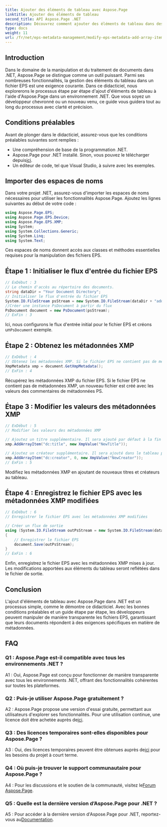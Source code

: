 ```yaml
---
title: Ajouter des éléments de tableau avec Aspose.Page
linktitle: Ajouter des éléments de tableau
second_title: API Aspose.Page .NET
description: Découvrez comment ajouter des éléments de tableau dans des fichiers EPS à l'aide d'Aspose.Page pour .NET. Suivez notre guide étape par étape pour une manipulation fluide des documents.
type: docs
weight: 11
url: /fr/net/eps-metadata-management/modify-eps-metadata-add-array-items/
---
```

## Introduction

Dans le domaine de la manipulation et du traitement de documents dans .NET, Aspose.Page se distingue comme un outil puissant. Parmi ses nombreuses fonctionnalités, la gestion des éléments du tableau dans un fichier EPS est une exigence courante. Dans ce didacticiel, nous explorerons le processus étape par étape d'ajout d'éléments de tableau à l'aide d'Aspose.Page dans un environnement .NET. Que vous soyez un développeur chevronné ou un nouveau venu, ce guide vous guidera tout au long du processus avec clarté et précision.

## Conditions préalables

Avant de plonger dans le didacticiel, assurez-vous que les conditions préalables suivantes sont remplies :

- Une compréhension de base de la programmation .NET.
-  Aspose.Page pour .NET installé. Sinon, vous pouvez le télécharger depuis[ici](https://releases.aspose.com/page/net/).
- Un éditeur de code, tel que Visual Studio, à suivre avec les exemples.

## Importer des espaces de noms

Dans votre projet .NET, assurez-vous d'importer les espaces de noms nécessaires pour utiliser les fonctionnalités Aspose.Page. Ajoutez les lignes suivantes au début de votre code :

```csharp
using Aspose.Page.EPS;
using Aspose.Page.EPS.Device;
using Aspose.Page.EPS.XMP;
using System;
using System.Collections.Generic;
using System.Linq;
using System.Text;
```

Ces espaces de noms donnent accès aux classes et méthodes essentielles requises pour la manipulation des fichiers EPS.

## Étape 1 : Initialiser le flux d'entrée du fichier EPS

```csharp
// ExDébut : 3
// Le chemin d'accès au répertoire des documents.
string dataDir = "Your Document Directory";
// Initialiser le flux d'entrée du fichier EPS
System.IO.FileStream psStream = new System.IO.FileStream(dataDir + "add_simple_props_input.eps", System.IO.FileMode.Open, System.IO.FileAccess.Read);
//Créer une instance PsDocument à partir du flux
PsDocument document = new PsDocument(psStream);            
// ExFin : 3
```

 Ici, nous configurons le flux d'entrée initial pour le fichier EPS et créons un`PsDocument` exemple.

## Étape 2 : Obtenez les métadonnées XMP

```csharp
// ExDébut : 4
// Obtenez les métadonnées XMP. Si le fichier EPS ne contient pas de métadonnées XMP, nous en obtenons une nouvelle remplie de valeurs provenant des commentaires de métadonnées PS (%%Creator, %%CreateDate, %%Title, etc.)
XmpMetadata xmp = document.GetXmpMetadata();
// ExFin : 4
```

Récupérez les métadonnées XMP du fichier EPS. Si le fichier EPS ne contient pas de métadonnées XMP, un nouveau fichier est créé avec les valeurs des commentaires de métadonnées PS.

## Étape 3 : Modifier les valeurs des métadonnées XMP

```csharp
// ExDébut : 5
// Modifier les valeurs des métadonnées XMP

// Ajoutez un titre supplémentaire. Il sera ajouté par défaut à la fin du tableau.
xmp.AddArrayItem("dc:title", new XmpValue("NewTitle"));

// Ajoutez un créateur supplémentaire. Il sera ajouté dans le tableau par un index (0).
xmp.AddArrayItem("dc:creator", 0, new XmpValue("NewCreator"));
// ExFin : 5
```

Modifiez les métadonnées XMP en ajoutant de nouveaux titres et créateurs au tableau.

## Étape 4 : Enregistrez le fichier EPS avec les métadonnées XMP modifiées

```csharp
// ExDébut : 6
// Enregistrer le fichier EPS avec les métadonnées XMP modifiées

// Créer un flux de sortie
using (System.IO.FileStream outPsStream = new System.IO.FileStream(dataDir + "add_array_items_output.eps", System.IO.FileMode.Create, System.IO.FileAccess.Write))
{
    // Enregistrer le fichier EPS
    document.Save(outPsStream);
}
// ExFin : 6
```

Enfin, enregistrez le fichier EPS avec les métadonnées XMP mises à jour. Les modifications apportées aux éléments du tableau seront reflétées dans le fichier de sortie.

## Conclusion

L'ajout d'éléments de tableau avec Aspose.Page dans .NET est un processus simple, comme le démontre ce didacticiel. Avec les bonnes conditions préalables et un guide étape par étape, les développeurs peuvent manipuler de manière transparente les fichiers EPS, garantissant que leurs documents répondent à des exigences spécifiques en matière de métadonnées.

## FAQ

### Q1 : Aspose.Page est-il compatible avec tous les environnements .NET ?

A1 : Oui, Aspose.Page est conçu pour fonctionner de manière transparente avec tous les environnements .NET, offrant des fonctionnalités cohérentes sur toutes les plateformes.

### Q2 : Puis-je utiliser Aspose.Page gratuitement ?

 A2 : Aspose.Page propose une version d'essai gratuite, permettant aux utilisateurs d'explorer ses fonctionnalités. Pour une utilisation continue, une licence doit être achetée auprès de[ici](https://purchase.aspose.com/buy).

### Q3 : Des licences temporaires sont-elles disponibles pour Aspose.Page ?

 A3 : Oui, des licences temporaires peuvent être obtenues auprès de[ici](https://purchase.aspose.com/temporary-license/) pour les besoins du projet à court terme.

### Q4 : Où puis-je trouver le support communautaire pour Aspose.Page ?

A4 : Pour les discussions et le soutien de la communauté, visitez le[Forum Aspose.Page](https://forum.aspose.com/c/page/39).

### Q5 : Quelle est la dernière version d’Aspose.Page pour .NET ?

 A5 : Pour accéder à la dernière version d'Aspose.Page pour .NET, reportez-vous au[Documentation](https://reference.aspose.com/page/net/).